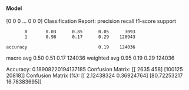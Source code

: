 #### Model
[0 0 0 ... 0 0 0]
Classification Report:
              precision    recall  f1-score   support

           0       0.03      0.85      0.05      3093
           1       0.98      0.17      0.29    120943

    accuracy                           0.19    124036
   macro avg       0.50      0.51      0.17    124036
weighted avg       0.95      0.19      0.29    124036

Accuracy: 0.18908220194137185
Confusion Matrix:
[[  2635    458]
 [100125  20818]]
Confusion Matrix (%):
[[ 2.12438324  0.36924764]
 [80.72253217 16.78383695]]
